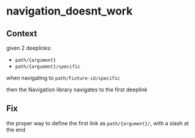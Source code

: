 # navigation_doesnt_work

## Context
given 2 deeplinks:
- `path/{argument}`
- `path/{arguemnt}/specific`

when navigating to `path/fixture-id/specific` 

then the Navigation library navigates to the first deeplink


## Fix
the proper way to define the first link as `path/{argument}/`, with a slash at the end

